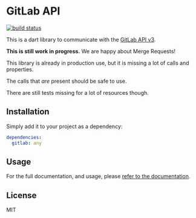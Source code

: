 # GitLab API

[![build status](https://gitlab.com/exitlive/gitlab-dart/badges/master/build.svg)](https://gitlab.com/exitlive/gitlab-dart/commits/master)

This is a dart library to communicate with the [GitLab API v3](https://docs.gitlab.com/ee/api/README.html).

**This is still work in progress.** We are happy about Merge Requests!

This library is already in production use, but it is missing a lot of calls and properties.

The calls that *are* present should be safe to use.

There are still tests missing for a lot of resources though.

## Installation

Simply add it to your project as a dependency:

```yaml
dependencies:
  gitlab: any
```

## Usage

For the full documentation, and usage, please
[refer to the documentation](http://exitlive.gitlab.io/gitlab-dart/exitlive.gitlab/exitlive.gitlab-library.html).

## License

MIT